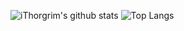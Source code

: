 ![iThorgrim's github stats](https://github-readme-stats.vercel.app/api?username=ithorgrim-hub&show_icons=true&count_private=true&theme=graywhite)
![Top Langs](https://github-readme-stats.vercel.app/api/top-langs/?username=ithorgrim-hub&layout=compact)

<!--
**iThorgrim-Hub/iThorgrim-Hub** is a ✨ _special_ ✨ repository because its `README.md` (this file) appears on your GitHub profile.

Here are some ideas to get you started:

- 🔭 I’m currently working on ...
- 🌱 I’m currently learning ...
- 👯 I’m looking to collaborate on ...
- 🤔 I’m looking for help with ...
- 💬 Ask me about ...
- 📫 How to reach me: ...
- 😄 Pronouns: ...
- ⚡ Fun fact: ...
-->
